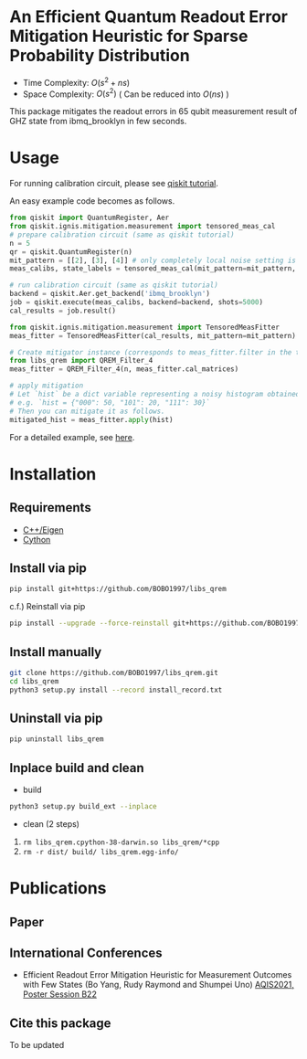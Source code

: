# An Efficient Quantum Readout Error Mitigation Heuristic for Sparse Probability Distribution

- Time Complexity: $O(s^2 + ns)$
- Space Complexity: $O(s^2)$ ( Can be reduced into $O(ns)$ )

This package mitigates the readout errors in 65 qubit measurement result of GHZ state from ibmq_brooklyn in few seconds.

# Usage

For running calibration circuit, please see [qiskit tutorial](https://qiskit.org/documentation/tutorials/noise/3_measurement_error_mitigation.html).

An easy example code becomes as follows.

```py
from qiskit import QuantumRegister, Aer
from qiskit.ignis.mitigation.measurement import tensored_meas_cal
# prepare calibration circuit (same as qiskit tutorial)
n = 5
qr = qiskit.QuantumRegister(n)
mit_pattern = [[2], [3], [4]] # only completely local noise setting is supported currently, but we will extend our mitigator soon
meas_calibs, state_labels = tensored_meas_cal(mit_pattern=mit_pattern, qr=qr, circlabel='mcal')

# run calibration circuit (same as qiskit tutorial)
backend = qiskit.Aer.get_backend('ibmq_brooklyn')
job = qiskit.execute(meas_calibs, backend=backend, shots=5000)
cal_results = job.result()

from qiskit.ignis.mitigation.measurement import TensoredMeasFitter
meas_fitter = TensoredMeasFitter(cal_results, mit_pattern=mit_pattern)

# Create mitigator instance (corresponds to meas_fitter.filter in the tutorial code.)
from libs_qrem import QREM_Filter_4
meas_fitter = QREM_Filter_4(n, meas_fitter.cal_matrices)

# apply mitigation
# Let `hist` be a dict variable representing a noisy histogram obtained from `.get_counts()` method in `qiskit.result.Result` instance.
# e.g. `hist = {"000": 50, "101": 20, "111": 30}`
# Then you can mitigate it as follows.
mitigated_hist = meas_fitter.apply(hist)
```

For a detailed example, see [here](https://github.com/BOBO1997/qip2021_poster549/blob/main/master_thesis/qrem_benchmarkings/ghz_states/brooklyn_main8192_mit8192/mitigation.ipynb).

# Installation

## Requirements
- [C++/Eigen](https://eigen.tuxfamily.org/index.php?title=Main_Page)
- [Cython](https://cython.org/)

## Install via pip
```sh
pip install git+https://github.com/BOBO1997/libs_qrem
```

c.f.) Reinstall via pip
```sh
pip install --upgrade --force-reinstall git+https://github.com/BOBO1997/libs_qrem
```

## Install manually
```sh
git clone https://github.com/BOBO1997/libs_qrem.git
cd libs_qrem
python3 setup.py install --record install_record.txt
```

## Uninstall via pip

```sh
pip uninstall libs_qrem
```

## Inplace build and clean

- build
```sh
python3 setup.py build_ext --inplace
```

- clean (2 steps)

1. `rm libs_qrem.cpython-38-darwin.so libs_qrem/*cpp`
2. `rm -r dist/ build/ libs_qrem.egg-info/`

# Publications

## Paper

## International Conferences
<!-- 
- [The 3rd Workshop on Quanutm Software, Information Processing Society of Japan](https://www.ipsj.or.jp/kenkyukai/event/qs3.html) 
-->
- Efficient Readout Error Mitigation Heuristic for Measurement Outcomes with Few
States (Bo Yang, Rudy Raymond and Shumpei Uno) [AQIS2021, Poster Session B22](http://aqis-conf.org/2021/)

## Cite this package

To be updated